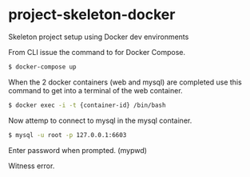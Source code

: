 # project-skeleton-docker
Skeleton project setup using Docker dev environments


From CLI issue the command to for Docker Compose.

```bash
$ docker-compose up
```

When the 2 docker containers (web and mysql) are completed use this command to get into a terminal of the web container.

```bash
$ docker exec -i -t {container-id} /bin/bash
```

Now attemp to connect to mysql in the mysql container.

```bash
$ mysql -u root -p 127.0.0.1:6603
```

Enter password when prompted. (mypwd)

Witness error.
